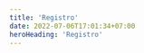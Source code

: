 ```yaml
---
title: 'Registro'
date: 2022-07-06T17:01:34+07:00
heroHeading: 'Registro'
---
```


<div id="ArYzNgVlG1SAlcCYUOn7UyRy7" class="hopin-container"></div>
<script>
(function() {
  var container = document.getElementById('ArYzNgVlG1SAlcCYUOn7UyRy7')  
  var iframe =  document.createElement('iframe');
  iframe.src = 'https://registration.hopin.com/widgets/registration/alacip-2022?widget_id=ArYzNgVlG1SAlcCYUOn7UyRy7' + window.location.search.replace('?', '&');
  container.appendChild(iframe);
})();
</script>